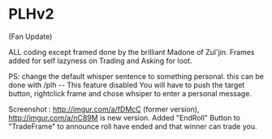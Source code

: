 # PLHv2
 (Fan Update)

ALL coding except framed done by the brilliant Madone of Zul'jin.
Frames added for self lazyness on Trading and Asking for loot.

PS: change the default whisper sentence to something personal. this can be done with /plh -- This feature disabled
You will have to push the target button, rightclick frame and chose whsiper to enter a personal message.

Screenshot : http://imgur.com/a/fDMcC (former version), http://imgur.com/a/nC89M is new version.
Added "EndRoll" Button to "TradeFrame" to announce roll have ended and that winner can trade you.

